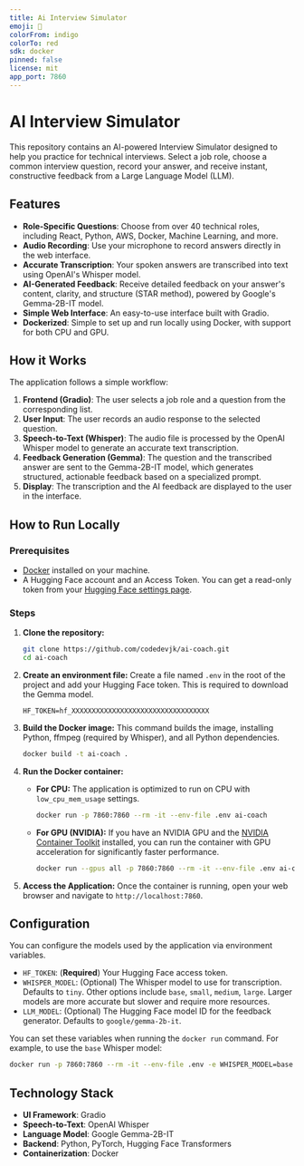 ```yaml
---
title: Ai Interview Simulator
emoji: 🏃
colorFrom: indigo
colorTo: red
sdk: docker
pinned: false
license: mit
app_port: 7860
---
```


# AI Interview Simulator

This repository contains an AI-powered Interview Simulator designed to help you practice for technical interviews. Select a job role, choose a common interview question, record your answer, and receive instant, constructive feedback from a Large Language Model (LLM).

## Features
*   **Role-Specific Questions**: Choose from over 40 technical roles, including React, Python, AWS, Docker, Machine Learning, and more.
*   **Audio Recording**: Use your microphone to record answers directly in the web interface.
*   **Accurate Transcription**: Your spoken answers are transcribed into text using OpenAI's Whisper model.
*   **AI-Generated Feedback**: Receive detailed feedback on your answer's content, clarity, and structure (STAR method), powered by Google's Gemma-2B-IT model.
*   **Simple Web Interface**: An easy-to-use interface built with Gradio.
*   **Dockerized**: Simple to set up and run locally using Docker, with support for both CPU and GPU.

## How it Works
The application follows a simple workflow:
1.  **Frontend (Gradio)**: The user selects a job role and a question from the corresponding list.
2.  **User Input**: The user records an audio response to the selected question.
3.  **Speech-to-Text (Whisper)**: The audio file is processed by the OpenAI Whisper model to generate an accurate text transcription.
4.  **Feedback Generation (Gemma)**: The question and the transcribed answer are sent to the Gemma-2B-IT model, which generates structured, actionable feedback based on a specialized prompt.
5.  **Display**: The transcription and the AI feedback are displayed to the user in the interface.

## How to Run Locally

### Prerequisites
*   [Docker](https://www.docker.com/products/docker-desktop/) installed on your machine.
*   A Hugging Face account and an Access Token. You can get a read-only token from your [Hugging Face settings page](https://huggingface.co/settings/tokens).

### Steps
1.  **Clone the repository:**
    ```sh
    git clone https://github.com/codedevjk/ai-coach.git
    cd ai-coach
    ```

2.  **Create an environment file:**
    Create a file named `.env` in the root of the project and add your Hugging Face token. This is required to download the Gemma model.
    ```
    HF_TOKEN=hf_XXXXXXXXXXXXXXXXXXXXXXXXXXXXXXXXXX
    ```

3.  **Build the Docker image:**
    This command builds the image, installing Python, ffmpeg (required by Whisper), and all Python dependencies.
    ```sh
    docker build -t ai-coach .
    ```

4.  **Run the Docker container:**

    *   **For CPU:**
        The application is optimized to run on CPU with `low_cpu_mem_usage` settings.
        ```sh
        docker run -p 7860:7860 --rm -it --env-file .env ai-coach
        ```
    *   **For GPU (NVIDIA):**
        If you have an NVIDIA GPU and the [NVIDIA Container Toolkit](https://docs.nvidia.com/datacenter/cloud-native/container-toolkit/latest/install-guide.html) installed, you can run the container with GPU acceleration for significantly faster performance.
        ```sh
        docker run --gpus all -p 7860:7860 --rm -it --env-file .env ai-coach
        ```

5.  **Access the Application:**
    Once the container is running, open your web browser and navigate to `http://localhost:7860`.

## Configuration
You can configure the models used by the application via environment variables.

*   `HF_TOKEN`: (**Required**) Your Hugging Face access token.
*   `WHISPER_MODEL`: (Optional) The Whisper model to use for transcription. Defaults to `tiny`. Other options include `base`, `small`, `medium`, `large`. Larger models are more accurate but slower and require more resources.
*   `LLM_MODEL`: (Optional) The Hugging Face model ID for the feedback generator. Defaults to `google/gemma-2b-it`.

You can set these variables when running the `docker run` command. For example, to use the `base` Whisper model:
```sh
docker run -p 7860:7860 --rm -it --env-file .env -e WHISPER_MODEL=base ai-coach
```

## Technology Stack
*   **UI Framework**: Gradio
*   **Speech-to-Text**: OpenAI Whisper
*   **Language Model**: Google Gemma-2B-IT
*   **Backend**: Python, PyTorch, Hugging Face Transformers
*   **Containerization**: Docker
